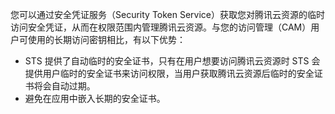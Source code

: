 您可以通过安全凭证服务（Security Token Service）获取您对腾讯云资源的临时访问安全凭证，从而在权限范围内管理腾讯云资源。与您的访问管理（CAM）用户可使用的长期访问密钥相比，有以下优势：
- STS 提供了自动临时的安全证书，只有在用户想要访问腾讯云资源时 STS 会提供用户临时的安全证书来访问权限，当用户获取腾讯云资源后临时的安全证书将会自动过期。
- 避免在应用中嵌入长期的安全证书。
